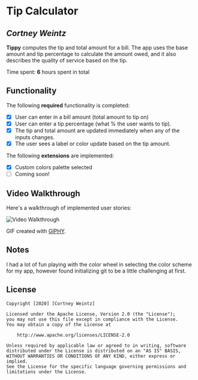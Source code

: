 # Tip Calculator 

## *Cortney Weintz*

**Tippy** computes the tip and total amount for a bill. The app uses the base amount and tip percentage to calculate the amount owed, and it also describes the quality of service based on the tip.

Time spent: **6** hours spent in total

## Functionality 

The following **required** functionality is completed:

* [x] User can enter in a bill amount (total amount to tip on)
* [x] User can enter a tip percentage (what % the user wants to tip).
* [x] The tip and total amount are updated immediately when any of the inputs changes.
* [x] The user sees a label or color update based on the tip amount. 

The following **extensions** are implemented:

* [x] Custom colors palette selected
* [ ] Coming soon!

## Video Walkthrough

Here's a walkthrough of implemented user stories:

<img src='https://media.giphy.com/media/1J8sWEt4fkcTFvgp4k/giphy.gif' title='Video Walkthrough' width='' alt='Video Walkthrough' />

GIF created with [GIPHY](https://giphy.com/).

## Notes

I had a lot of fun playing with the color wheel in selecting the color scheme for my app, however found initializing git to be a little challenging at first.

## License

    Copyright [2020] [Cortney Weintz]

    Licensed under the Apache License, Version 2.0 (the "License");
    you may not use this file except in compliance with the License.
    You may obtain a copy of the License at

        http://www.apache.org/licenses/LICENSE-2.0

    Unless required by applicable law or agreed to in writing, software
    distributed under the License is distributed on an "AS IS" BASIS,
    WITHOUT WARRANTIES OR CONDITIONS OF ANY KIND, either express or implied.
    See the License for the specific language governing permissions and
    limitations under the License.
